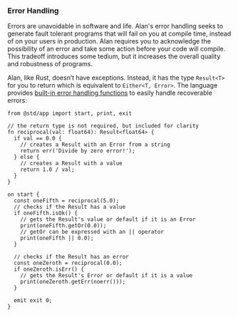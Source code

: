 ### Error Handling

Errors are unavoidable in software and life. Alan's error handling seeks to generate fault tolerant programs that will fail on you at compile time, instead of on your users in production. Alan requires you to acknowledge the possibility of an error and take some action before your code will compile. This tradeoff introduces some tedium, but it increases the overall quality and robustness of programs.

Alan, like Rust, doesn’t have exceptions. Instead, it has the type `Result<T>` for you to return which is equivalent to `Either<T, Error>`. The language provides [built-in error handling functions](./builtins/result_maybe.md#result-and-error-functions) to easily handle recoverable errors: 

```rust,editable
from @std/app import start, print, exit

// the return type is not required, but included for clarity
fn reciprocal(val: float64): Result<float64> {
  if val == 0.0 {
    // creates a Result with an Error from a string
    return err('Divide by zero error!');
  } else {
    // creates a Result with a value
    return 1.0 / val;
  }
}

on start {
  const oneFifth = reciprocal(5.0);
  // checks if the Result has a value
  if oneFifth.isOk() {
    // gets the Result's value or default if it is an Error
    print(oneFifth.getOr(0.0));
    // getOr can be expressed with an || operator
    print(oneFifth || 0.0);
  }

  // checks if the Result has an error
  const oneZeroth = reciprocal(0.0);
  if oneZeroth.isErr() {
    // gets the Result's Error or default if it is a value
    print(oneZeroth.getErr(noerr()));
  }

  emit exit 0;
}
```

